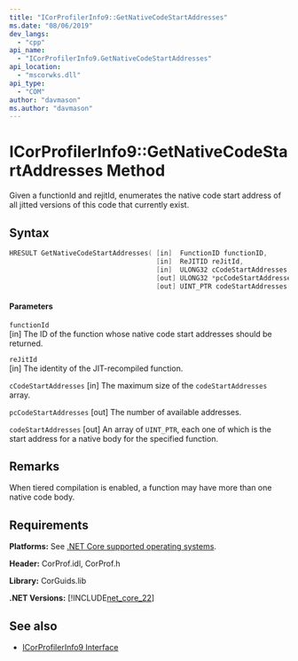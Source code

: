 ```yaml
---
title: "ICorProfilerInfo9::GetNativeCodeStartAddresses"
ms.date: "08/06/2019"
dev_langs: 
  - "cpp"
api_name: 
  - "ICorProfilerInfo9.GetNativeCodeStartAddresses"
api_location: 
  - "mscorwks.dll"
api_type: 
  - "COM"
author: "davmason"
ms.author: "davmason"
---
```

# ICorProfilerInfo9::GetNativeCodeStartAddresses Method
  
 Given a functionId and rejitId, enumerates the native code start address of all jitted versions of this code that currently exist.   
  
## Syntax  
  
```cpp
HRESULT GetNativeCodeStartAddresses( [in]  FunctionID functionID,
                                     [in]  ReJITID reJitId,
                                     [in]  ULONG32 cCodeStartAddresses,
                                     [out] ULONG32 *pcCodeStartAddresses,
                                     [out] UINT_PTR codeStartAddresses[]);
```  
  
#### Parameters  
 `functionId`  
 [in] The ID of the function whose native code start addresses should be returned.  
  
 `reJitId`  
 [in] The identity of the JIT-recompiled function. 
  
 `cCodeStartAddresses`
 [in] The maximum size of the `codeStartAddresses` array.

 `pcCodeStartAddresses`
 [out] The number of available addresses.

 `codeStartAddresses`
 [out] An array of `UINT_PTR`, each one of which is the start address for a native body for the specified function. 

## Remarks  
 When tiered compilation is enabled, a function may have more than one native code body. 

## Requirements  
 **Platforms:** See [.NET Core supported operating systems](../../../core/windows-prerequisites.md.md#net-core-supported-operating-systems).  
  
 **Header:** CorProf.idl, CorProf.h  
  
 **Library:** CorGuids.lib  
  
 **.NET Versions:** [!INCLUDE[net_core_22](../../../../includes/net-core-22-md.md)] 
  
## See also
- [ICorProfilerInfo9 Interface](../../../../docs/framework/unmanaged-api/profiling/icorprofilerinfo9-interface.md)

